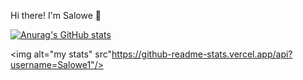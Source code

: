 Hi there! I'm Salowe 👋

[![Anurag's GitHub stats](https://github-readme-stats.vercel.app/api?username=Salowe1&show_icons=true)](https://github.com/Salowe1/github-readme-stats)

<img alt="my stats" src"https://github-readme-stats.vercel.app/api?username=Salowe1"/>

